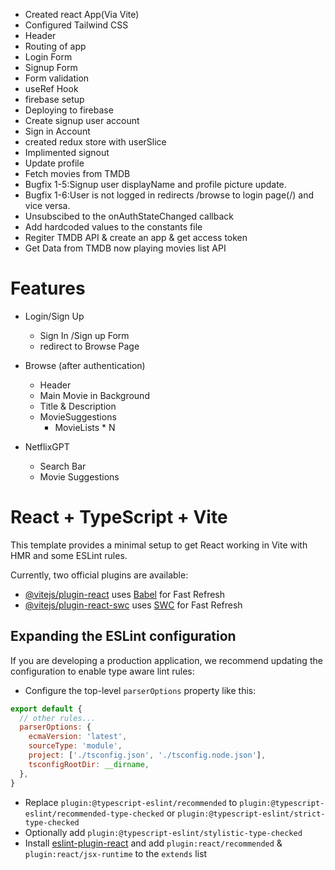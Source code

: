 - Created react App(Via Vite)
- Configured Tailwind CSS
- Header
- Routing of app
- Login Form
- Signup Form
- Form validation
- useRef Hook
- firebase setup
- Deploying to firebase
- Create signup user account
- Sign in Account
- created redux store with userSlice
- Implimented signout
- Update profile
- Fetch movies from TMDB
- Bugfix 1-5:Signup user displayName and profile picture update.
- Bugfix 1-6:User is not logged in redirects /browse to login page(/) and vice versa.
- Unsubscibed to the onAuthStateChanged callback
- Add hardcoded values to the constants file
- Regiter TMDB API & create an app & get access token
- Get Data from TMDB now playing movies list API  


# Features
- Login/Sign Up
  - Sign In /Sign up Form
  - redirect to Browse Page
- Browse (after authentication)
  - Header
  - Main Movie in Background
  - Title & Description
  - MovieSuggestions
    - MovieLists * N

- NetflixGPT
  - Search Bar
  - Movie Suggestions




# React + TypeScript + Vite

This template provides a minimal setup to get React working in Vite with HMR and some ESLint rules.

Currently, two official plugins are available:

- [@vitejs/plugin-react](https://github.com/vitejs/vite-plugin-react/blob/main/packages/plugin-react/README.md) uses [Babel](https://babeljs.io/) for Fast Refresh
- [@vitejs/plugin-react-swc](https://github.com/vitejs/vite-plugin-react-swc) uses [SWC](https://swc.rs/) for Fast Refresh

## Expanding the ESLint configuration

If you are developing a production application, we recommend updating the configuration to enable type aware lint rules:

- Configure the top-level `parserOptions` property like this:

```js
export default {
  // other rules...
  parserOptions: {
    ecmaVersion: 'latest',
    sourceType: 'module',
    project: ['./tsconfig.json', './tsconfig.node.json'],
    tsconfigRootDir: __dirname,
  },
}
```

- Replace `plugin:@typescript-eslint/recommended` to `plugin:@typescript-eslint/recommended-type-checked` or `plugin:@typescript-eslint/strict-type-checked`
- Optionally add `plugin:@typescript-eslint/stylistic-type-checked`
- Install [eslint-plugin-react](https://github.com/jsx-eslint/eslint-plugin-react) and add `plugin:react/recommended` & `plugin:react/jsx-runtime` to the `extends` list